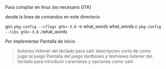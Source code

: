 Para compilar en linux (es necesario GTK)

desde la linea de comandos en este directorio

gcc `pkg-config --cflags gtk+-3.0` -o what_words what_words.c `pkg-config --libs gtk+-3.0`
./what_words


Por implementar
Pantalla de inicio
>botones
>listener del teclado para salir
>descripcion corta de como jugar al juego
Pantalla del juego
>textboxes y textviews
>listener del teclado para introducir caracteres y opciones como salir
